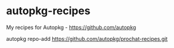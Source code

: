 # autopkg-recipes
My recipes for Autopkg - https://github.com/autopkg

autopkg repo-add https://github.com/autopkg/prochat-recipes.git